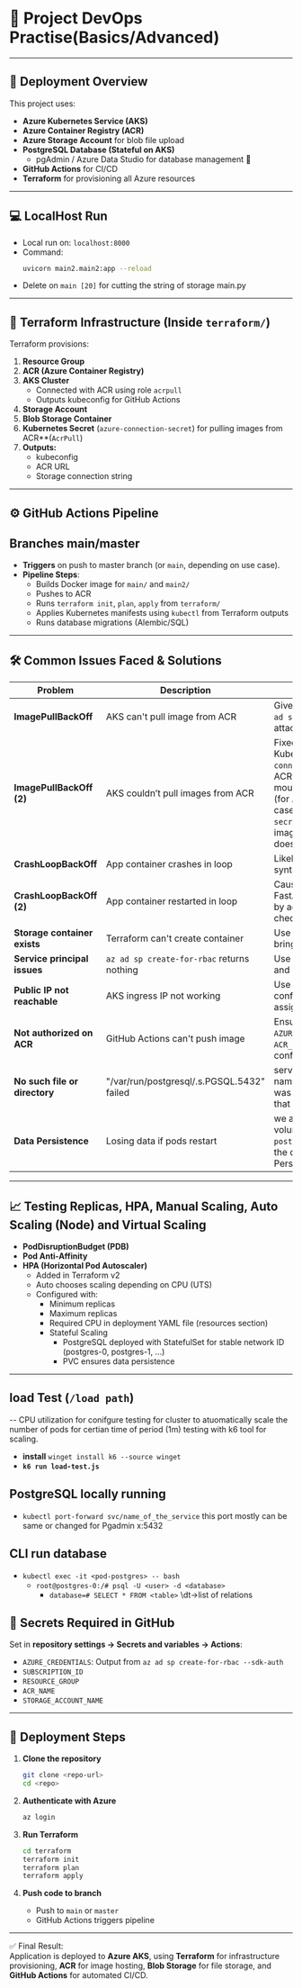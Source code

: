 # 🚀 Project  DevOps Practise(Basics/Advanced)

---

## 🚀 Deployment Overview

This project uses:
- **Azure Kubernetes Service (AKS)**
- **Azure Container Registry (ACR)**
- **Azure Storage Account** for blob file upload
- **PostgreSQL Database (Stateful on AKS)**
   - pgAdmin / Azure Data Studio for database management 🚩
- **GitHub Actions** for CI/CD
- **Terraform** for provisioning all Azure resources

---

## 💻 LocalHost Run

- Local run on: `localhost:8000`
- Command:
  ```bash
  uvicorn main2.main2:app --reload
  ```
- Delete on `main [20]` for cutting the string of storage main.py

---

## 🔧 Terraform Infrastructure (Inside `terraform/`)

Terraform provisions:
1. **Resource Group**
2. **ACR (Azure Container Registry)**
3. **AKS Cluster**
   - Connected with ACR using role `acrpull`
   - Outputs kubeconfig for GitHub Actions
4. **Storage Account**
5. **Blob Storage Container**
6. **Kubernetes Secret** (`azure-connection-secret`) for pulling images from ACR**(`AcrPull`)
7. **Outputs:**
   - kubeconfig
   - ACR URL
   - Storage connection string

---

## ⚙️ GitHub Actions Pipeline
 ## Branches main/master
- **Triggers** on push to master branch (or `main`, depending on use case).
- **Pipeline Steps**:
  - Builds Docker image for `main/` and `main2/`
  - Pushes to ACR
  - Runs `terraform init`, `plan`, `apply` from `terraform/`
  - Applies Kubernetes manifests using `kubectl` from Terraform outputs
  - Runs database migrations (Alembic/SQL)
---

## 🛠 Common Issues Faced & Solutions

| Problem                       | Description                                | Solution                                                                                                                                                                                                                                     |
|-------------------------------|--------------------------------------------|----------------------------------------------------------------------------------------------------------------------------------------------------------------------------------------------------------------------------------------------|
| **ImagePullBackOff**          | AKS can't pull image from ACR              | Give AKS permission via `az ad sp create-for-rbac` and attach `--role acrpull`                                                                                                                                                               |
| **ImagePullBackOff (2)**      | AKS couldn’t pull images from ACR          | Fixed by creating Kubernetes secret (`azure-connection-secret`) with ACR credentials and mounting it in deployment (for Azure resource our case Storage Blob) `acr-secret` for AKS pod to pull image from ACR since pod doesn't have permission |
| **CrashLoopBackOff**          | App container crashes in loop              | Likely due to missing `.env` or syntax error in FastAPI app                                                                                                                                                                                  |
| **CrashLoopBackOff (2)**      | App container restarted in loop            | Caused by missing `.env` or FastAPI config error; fixed by adding `.env` and checking container logs                                                                                                                                         |
| **Storage container exists**  | Terraform can't create container           | Use `terraform import` to bring it under management                                                                                                                                                                                          |
| **Service principal issues**  | `az ad sp create-for-rbac` returns nothing | Use full `--sdk-auth` format and assign role properly                                                                                                                                                                                        |
| **Public IP not reachable**   | AKS ingress IP not working                 | Use `kubectl get svc` to confirm external IP is assigned                                                                                                                                                                                     |
| **Not authorized on ACR**     | GitHub Actions can't push image            | Ensure secrets like `AZURE_CREDENTIALS` and `ACR_NAME` are properly configured                                                                                                                                                               |
| **No such file or directory** | "/var/run/postgresql/.s.PGSQL.5432" failed | service wanted diffrent name of service becouse was set diffrent in  secret that is  `postgres_HOST`                                                                                                                                           |
| **Data Persistence**          | Losing data if pods restart                | we add  volumeClaimTemplates in `postgres.yaml` and storage the data  in PersistentVolumeClaim`(PVC)`
---
  
## 📈 Testing Replicas, HPA, Manual Scaling, Auto Scaling (Node) and Virtual Scaling
 - **PodDisruptionBudget (PDB)**
 - **Pod Anti-Affinity**
- **HPA (Horizontal Pod Autoscaler)**  
  - Added in Terraform v2  
  - Auto chooses scaling depending on CPU (UTS)  
  - Configured with:
    - Minimum replicas
    - Maximum replicas
    - Required CPU in deployment YAML file (resources section)
    - Stateful Scaling
      - PostgreSQL deployed with StatefulSet for stable network ID (postgres-0, postgres-1, …)
      - PVC ensures data persistence
---

## load Test (`/load path`)
-- CPU utilization for  conifgure testing for cluster to atuomatically scale the number of pods for certian time of period (1m)
testing with k6 tool for scaling.

 - **install** `winget install k6 --source winget`
 - **`k6 run load-test.js`**
 

## PostgreSQL locally running 
 - `kubectl port-forward svc/name_of_the_service` this port mostly can be same or changed for Pgadmin x:5432
## CLI run database
 - `kubectl exec -it <pod-postgres> -- bash `
   - `root@postgres-0:/# psql -U <user> -d <database>`
     - `database=# SELECT * FROM <table>` \dt->list of relations
## 🔐 Secrets Required in GitHub

Set in **repository settings → Secrets and variables → Actions**:

- `AZURE_CREDENTIALS`: Output from `az ad sp create-for-rbac --sdk-auth`
- `SUBSCRIPTION_ID`
- `RESOURCE_GROUP`
- `ACR_NAME`
- `STORAGE_ACCOUNT_NAME`

---

## 📄 Deployment Steps

1. **Clone the repository**
   ```bash
   git clone <repo-url>
   cd <repo>
   ```

2. **Authenticate with Azure**
   ```bash
   az login
   ```

3. **Run Terraform**
   ```bash
   cd terraform
   terraform init
   terraform plan
   terraform apply
   ```

4. **Push code to branch**
   - Push to `main` or `master`
   - GitHub Actions triggers pipeline

---

✅ Final Result:  
Application is deployed to **Azure AKS**, using **Terraform** for infrastructure provisioning, **ACR** for image hosting, **Blob Storage** for file storage, and **GitHub Actions** for automated CI/CD.
